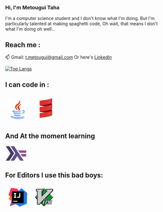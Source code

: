 ### Hi, I'm Metougui Taha

I'm a computer science student and I don't know what I'm doing.
But I'm particularly talented at making spaghetti code, Oh wait, that means I don't what I'm doing oh well...

## Reach me :
📫 Gmail: <a href="t.metougui@gmail.com">t.metougui@gmail.com</a>
Or here's <a href="https://www.linkedin.com/in/taha-metougui">LinkedIn</a>

[![Top Langs](https://github-readme-stats.vercel.app/api/top-langs/?username=Silverest12&hide=html)](https://github.com/Silverest12/Silverest12)

## I can code in :
<p>
 <img src="./logos/javaLogo.png" height='60px' style="margin:10px" alt="Java">
 <img src="./logos/scalaLogo.png" height='70px' style="margin:10px" alt="Scala">
</p>

## And At the moment learning 
<img src="./logos/haskell.png" height='50px' alt="Haskell">

## For Editors I use this bad boys:
<p>
  <img src="./logos/IJlogo.png" height='60px' style="margin:10px" alt="IntelliJ Idea">
  <img src="./logos/VimLogo.png" height='60px' style="margin:10px" alt="Vim">
</p>
